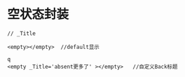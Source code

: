 # 空状态封装

```
// _Title

<empty></empty>  //default显示

q
<empty _Title='absent更多了' ></empty>   //自定义Back标题
```
